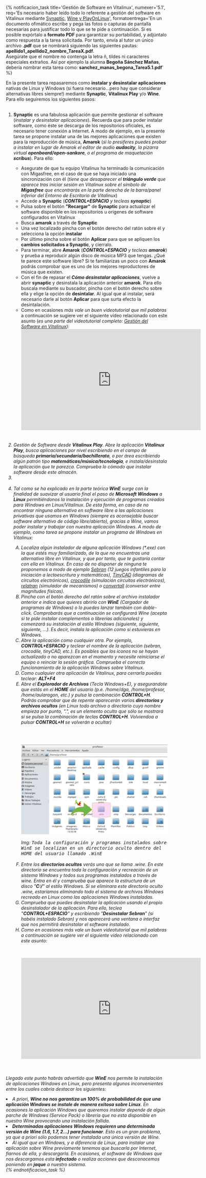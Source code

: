 {% notificacion_task title='Gestión de Software en Vitalinux',
numexer='5.1',
req='Es necesario haber leído todo lo referente a gestión del software en Vitalinux mediante <a href="./Parte_5-Gestor_de_software_synaptic.html">Synaptic</a>, <a href="./Parte_5-Aplicaciones_windows_sobre_vitalinux.html">Wine y PlayOnLinux</a>',
formatoentrega='En un documento ofimático escribe y pega las fotos o capturas de pantalla necesarias para justificar todo lo que se te pide a continuación. Si es posible expórtalo a <b>formato PDF</b> para garantizar su portabilidad, y adjúntalo como respuesta a la tarea solicitada. Por tanto, envía al tutor un único archivo <b>.pdf</b> que se nombrará siguiendo las siguientes pautas: <b>apellido1_apellido2_nombre_TareaX.pdf</b>.
<br>
Asegúrate que el nombre no contenga la letra ñ, tildes ni caracteres especiales extraños. Así por ejemplo la alumna <b>Begoña Sánchez Mañas</b>, debería nombrar esta tarea como: <b>sanchez_manas_begona_Tarea5.1.pdf</b>' %}

En la presente tarea repasaremos como <b>instalar y desinstalar aplicaciones</b> nativas de Linux y Windows (si fuera necesario...pero hay que considerar alternativas libres siempre!) mediante <b>Synaptic</b>, <b>Vitalinux Play</b> y/o <b>Wine</b>.  Para ello seguiremos los siguientes pasos:
<br><br>
<ol>

<li>
<b>Synaptic</b> es una fabulosa aplicación que permite gestionar el software (<i>instalar y desinstalar aplicaciones</i>). Recuerda que para poder instalar software, como éste se descarga de los repositorios oficiales, es necesario tener conexión a Internet.  A modo de ejemplo, en la presente tarea se propone instalar una de las mejores aplicaciones que existen para la reproducción de música, <b>Amarok</b> (<i>si lo presiferes puedes probar a instalar en lugar de Amarok el editor de audio <b>audacity</b>, la pizarra virtual <b>openboard/open-sankore</b>, o el programa de maquetación <b>scribus</b></i>).  Para ello:
</li>

<ul>
<li>
Asegurate de que tu equipo Vitalinux ha terminado la comunicación con Migasfree, en el caso de que se haya iniciado una sincronización con él (<i>tiene que desaparecer el <b>triángulo verde</b> que aparece tras iniciar sesión en Vitalinux sobre el símbolo de <b>Migasfree</b> que encontrarás en la parte derecha de la barra/panel inferior del Entorno de Escritorio de Vitalinux</i>)
</li>
<li>
Accede a <b>Synaptic</b> (<i><b>CONTROL+ESPACIO</b> y tecleas <b>synaptic</b></i>)
</li>
<li>
Pulsa sobre el botón <b>"Recargar"</b> de <b>Synaptic</b> para actualizar el software disponible en los repositorios u origenes de software configurados en Vitalinux
</li>
<li>
Busca <b>amarok</b> a través de <b>Synaptic</b>
</li>
<li>
Una vez localizado pincha con el botón derecho del ratón sobre él y selecciona la opción <b>instalar</b>
</li>
<li>
Por último pincha sobre el botón <b>Aplicar</b> para que se apliquen los <b>cambios solicitados a Synaptic</b>, y cierralo.
</li>
<li>
Para terminar, abre <b>Amarok</b> (<i><b>CONTROL+ESPACIO</b> y tecleas <b>amarok</b></i>) y prueba a reproducir algún disco de música MP3 que tengas.  ¿Qué te parece este software libre?  Si te familiarizas un poco con <b>Amarok</b> podrás comprobar que es uno de los mejores reproductores de música que existen.
</li>
<li>
Con el fin de repasar el <i><b>Cómo desinstalar aplicaciones</b></i>, vuelve a abrir <b>synaptic</b> y desinstala la aplicación anterior <b>amarok</b>.  Para ello buscala mediante su buscador, pincha con el botón derecho sobre ella y elige la opción de <b>desintalar</b>.  Al igual que al instalar, será necesario darle al botón <b>Aplicar</b> para que surta efecto la desintalación.
</li>
<li>
Como en ocasiones <i>más vale un buen videotutorial que mil palabras</i> a continuación se sugiere ver el siguiente vídeo relacionado con este asunto (<i>es una parte del videotutorial completo: <a href="https://www.youtube.com/watch?v=8tBh8yz1FHY%7C">Gestión del Software en Vitalinux</a><i>):
<br>
<div style="text-align: center;">
<iframe width="560" height="315" src="https://www.youtube.com/embed/1nni5ikg11Q" frameborder="0" allow="autoplay; encrypted-media" allowfullscreen></iframe>
</div>
</li>
</ul>
<br><br>

<li>
Gestión de Software desde <b>Vitalinux Play</b>.  Abre la aplicación <b>Vitalinux Play</b>, busca aplicaciones por nivel escribiendo en el campo de búsqueda <b>primaria/secundaria/bachillerato</b>, o por área escribiendo algún patrón tipo <b>matemáticas/música/tecnología</b>, e instala/desinstala la aplicación que te parezca.  Comprueba lo cómodo que instalar software desde este almacén.
<li>
<br><br>

<li>
Tal como se ha explicado en la parte teórica <b>WinE</b> surge con la finalidad de suavizar al usuario final el paso de <b>Microsoft Windows</b> a <b>Linux</b> permitiéndonos la instalación y ejecución de programas creados para Windows en Linux/Vitalinux. De esta forma, en caso de no encontrar ninguna alternativa en software libre a las aplicaciones privativas que usamos en Windows (<i>siempre es aconsejable buscar software alternativo de código libre/abierto</i>), gracias a Wine, vamos poder instalar y trabajar con nuestra aplicación Windows. A modo de ejemplo, como tarea se propone instalar un programa de Windows en Vitalinux:
</li>
<ol type="A">
<li>
Localiza algún instalador de alguna aplicación Windows (*.exe) con la que estés muy familiarizado, de la que no encuentras una alternativa libre en Vitalinux, y que por tanto, que te gustaría contar con ella en Vitalinux. En caso de no disponer de ninguna te proponemos a modo de ejemplo <a href="http://migasfree.educa.aragon.es/cosas-centros/windows-software/sebran/sebran.exe">Sebran</a> (<i>12 juegos infantiles para la iniciación a lectoescritura y matemáticas</i>), <a href="http://migasfree.educa.aragon.es/cosas-centros/windows-software/tinycad/TinyCAD_3.00.02.exe">TinyCAD</a> (<i>diagramas de circuitos electrónicos</i>), <a href="http://migasfree.educa.aragon.es/cosas-centros/windows-software/CROCCLIP/CROCCLIP.EXE">crocodile</a> (<i>simulación circuitos electrónicos</i>), <a href="http://migasfree.educa.aragon.es/cosas-centros/windows-software/relatran/setup.exe">relatran</a> (<i>simulador de mecanismos</i>) o <a href="http://migasfree.educa.aragon.es/cosas-centros/windows-software/convertall/convertall-0.8.0-install-user.exe">convertall</a> (<i>conversor entre magnitudes físicas</i>).
</li>
<li>
Pincha con el botón derecho del ratón sobre el archivo instalador anterior e indica que quieres abrirlo con <b>WinE</b> (<i>Cargador de programas de Windows</i>) o lo puedes lanzar también con doble-click. Comprobarás que a continuación se configurará Wine (acepta si te pide instalar complementos o librerías adicionales) y comenzará su instalación al estilo Windows (<i>siguiente, siguiente, siguiente, ...</i>). Es decir, instala la aplicación como si estuvieras en Windows.
</li>
<li>
Abre la aplicación como cualquier otra. Por ejemplo, <b>CONTROL+ESPACIO</b> y teclear el nombre de la aplicación (<i>sebran, crocodile, tinyCAD, etc.</i>). Es posibles que los iconos no se hayan actualizado o no aparezcan en el momento y necesite reiniciarse el equipo o reinciar la sesión gráfica. Comprueba el correcto funcionamiento de la aplicación Windows sobre Vitalinux.
</li>
<li>
Como cualquier otra aplicación de Vitalinux, para cerrarla puedes teclear: <b>ALT+F4</b>
</li>
<li>
Abre el <b>Explorador de Archivos</b> (Tecla Windows+E), y asegurandote que estás en el <b>HOME</b> del usuario (<i>p.e. /home/dga, /home/profesor, /home/aularagon, etc.</i>) y pulsa la combinación <b>CONTROL+H</b>. Podrás comprobar que de repente aparecerán varios <b>directorios y archivos ocultos</b> (<i>en Linux todo archivo o directorio cuyo nombre empieza por punto, ".", es un elemento oculto que sólo se mostrará si se pulsa la combinación de teclas <b>CONTROL+H</b>. Volviendoa a pulsar <b>CONTROL+H</b> se volverán a ocultar</i>)

<br><br><div class="container">
<img class="coolimage" src="../img/vitalinux-wine-directorio-oculto-mod.png" alt="Imagen no Localizada">
<div class="imagetext_type2"><i>Img:</i> <tt>Toda la configuración y programas instalados sobre WinE se localizan en un directorio oculto dentro del HOME del usuario llamado .WinE</tt></div>
</div><br>
</li>
<li>
Entre los <b>directorios ocultos</b> verás uno que se llama </b>.wine</b>. En este directorio se encuentra toda la configuración y recreación de un sistema Windows y todos sus programas instalados a través de wine. Entra en él y comprueba que aparece la estructura de un disco "<b>C:/</b>" al estilo Windows. Si se eliminara este directorio oculto </b>.wine</b>, estaríamos eliminando todo el sistema de archivos Windows recreado en Linux como las aplicaciones Windows instaladas.
</li>
<li>
Comprueba que puedes desinstalar la aplicación usando el propio desinstalador de la aplicación. Para ello, teclea "<b>CONTROL+ESPACIO</b>" y escribiendo "<b>Desinstalar Sebran</b>" (si habéis instalado Sebran) y nos aparecerá una ventana o interfaz que nos permitirá desinstalar el software instalado.
</li>
<li>
Como en ocasiones <i>más vale un buen videotutorial que mil palabras</i> a continuación se sugiere ver el siguiente vídeo relacionado con este asunto:

<br><div style='text-align: center;'>
<iframe width='560' height='315' src='https://www.youtube.com/embed/_e9FvVcEXIk' frameborder='0' allow='autoplay; encrypted-media' allowfullscreen></iframe>
</div>

</li>
</ol>
</ol>

<br><br>
Llegado este punto habrás advertido que <b>WinE</b> nos permite la instalación de aplicaciones Windows en Linux, pero presenta algunos inconvenientes entre los cuales cabría destacar los siguientes:
<li>
A priori, <b>Wine no nos garantiza un 100% de probabilidad de que una aplicación Windows se instale de manera exitosa sobre Linux</b>. En ocasiones la aplicación Windows que queremos instalar depende de algún parche de Windows (<i>Service Pack</i>) o librería que no esta disponible en nuestro Wine provocando una instalación fallida.
</li>
<li>
<b>Determinadas aplicaciones Windows requieren una determinada versión de Wine (<i>1.6, 1.7, 2...</i>) para funcionar</b>. Esto es un gran problema, ya que a priori sólo podemos tener instalada una única versión de Wine.
</li>
<li>
Al igual que en Windows, y a diferencia de Linux, para instalar una aplicación sobre Wine previamente tenemos que buscarla por Internet, fiarnos de ella, y descargarla. En ocasiones, el software de Windows que nos descargamos esta <b>infectado</b> o realiza acciones que desconocemos poniendo en <b>jaque</b> a nuestro sistema.
</li>
<!-- 
<li>
Con la finalidad de evitar lo anterior surge en Linux el software <b>PlayOnLinux</b>. Éste se caracteriza por:
</li>
<ul>
<li>
<b>Dispone de un repositorio público de aplicaciones Windows ya testeadas y comprobadas</b>, al estilo Linux. De esta forma, tan sólo tenemos que elegir que programa deseamos instalar y <b>PlayOnLinux</b> hará el resto:
</li>

<ol type="1">
<li>
<b>PlayOnLinux se conectará con sus repositorios de Internet para buscar el software deseado</b>. Gracias a esto no tendremos que ir por Internet perdiendo el tiempo buscando software en Sitios Webs como Softtonic o equivalentes.
</li>
<li>
<b>Descargará de forma desatendida la última versión de ese software que haya sido testeado y comprobado</b>. Gracias a ello no tendremos que desconfiar en lo que nos estamos instalando, además de asegurarnos de que ese software va a funcionar correctamente en Linux sobre <b>PlayOnLinux</b>.
</li>
</ol>

<li>
En caso de que el software que deseamos instalar no este disponible en los <b>repositorios de PlayOnLinux</b> tendremos la opción de instalarlo igualmente al estilo Wine, pero con la ventaja de que <b>podemos instalar y configurar la versión de Wine que nos interese</b>, además de poder instalar de forma muy sencilla los parches y librerías de Windows que puedan ser requeridos.
</li>
</ul>
<li>
Para comprobar su funcionamiento se propone llevar a cabo la siguiente tarea (<i>si te surgen dudas observa el siguiente Videotutorial donde se muestra las acciones a realizar</i>):
</li>
<ol type="1">
<li>
Haciendo uso de <b>Synaptic</b> instala <b>PlayOnLinux</b> en tu <span style='color: darkblue; font-weight: 600'; font-size: 120%;><tt>Vitalinux</tt></span> (<i>CONTROL + ESPACIO y escribes Synaptic</i>)
</li>
<li>
Una vez instalado, abre la aplicación: <b>CONTROL+ESPACIO</b> y escribes <b>PlayOnLinux</b>.
</li>
<li>
Selecciona la opción de Instalar un programa en <b>PlayOnLinux</b>.
</li>

<br><div class="container">
<img class="coolimage" src="../img/vitalinux-interfaz-playonlinux.png" alt="Imagen no Localizada">
<div class="imagetext_type2"><i>Img:</i> <tt>Aspecto de PlayOnLinux</tt></div>
</div><br>

<li>
Una vez en la ventana referente al <b>Menú de Instalación de PlayOnLinux</b>, navega entre las diferentes categorías de aplicaciones que te proporciona <b>PlayOnLinux</b>: Accesorios, Educación, Juegos, Desarrollo, etc. Si encuentras alguna aplicación que te interese, selecciónala e instálala. En caso de que no reconozcas ninguna de ellas, te proponemos buscar en instalar un software de Windows educativo que se usa en los centros: <b>Graph</b> (<i>o elige cualquier otra que desees</i>)
</li>

<br><div class="container">
<img class="coolimage" src="../img/vitalinux-menu-de-instalacion-playonlinux.png" alt="Imagen no Localizada">
<div class="imagetext_type2"><i>Img:</i> <tt>PlayOnLinux dispone de múltiples programas Windows para seleccionar e instalar</tt></div>
</div><br>

<li>
Como en ocasiones <b>más vale un buen videotutorial que mil palabras</b> a continuación se sugiere ver el <a href="https://youtu.be/wULZ-xa3Om0">siguiente vídeo relacionado con este asunto</a>:

<br><div style='text-align: center;'>
<iframe width='560' height='315' src='https://www.youtube.com/embed/wULZ-xa3Om0' frameborder='0' allow='autoplay; encrypted-media' allowfullscreen></iframe>
</div>

</li>

</ol> -->
</ol>
{% endnotificacion_task %}

